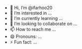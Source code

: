 - 👋 Hi, I’m @ifarhoo20
- 👀 I’m interested in ...
- 🌱 I’m currently learning ... 
- 💞️ I’m looking to collaborate on ... 
- 📫 How to reach me ...  
- 😄 Pronouns: ... 
- ⚡ Fun fact: ...  
    
<!---
ifarhoo20/ifarhoo20 is a ✨ special ✨ repository because its `README.md` (this file) appears on your GitHub profile. 
You can click the Preview link to take a look at your changes. 
--->
